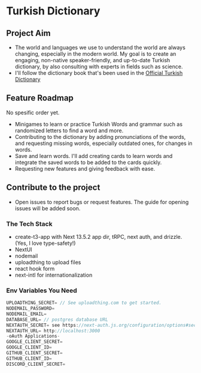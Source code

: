 # Turkish Dictionary

## Project Aim
- The world and languages we use to understand the world are always changing, especially in the modern world. My goal is to create an engaging, non-native speaker-friendly, and up-to-date Turkish dictionary, by also consulting with experts in fields such as science.
- I'll follow the dictionary book that's been used in the [Official Turkish Dictionary](https://sozluk.gov.tr)

## Feature Roadmap
No spesific order yet.
- Minigames to learn or practice Turkish Words and grammar such as randomized letters to find a word and more.
- Contributing to the dictionary by adding pronunciations of the words, and requesting missing words, especially outdated ones, for changes in words.
- Save and learn words. I'll add creating cards to learn words and integrate the saved words to be added to the cards quickly.
- Requesting new features and giving feedback with ease.

## Contribute to the project
- Open issues to report bugs or request features. The guide for opening issues will be added soon.
### The Tech Stack
- create-t3-app with Next 13.5.2 app dir, tRPC, next auth, and drizzle. (Yes, I love type-safety!)
- NextUI
- nodemail
- uploadthing to upload files
- react hook form
- next-intl for internationalization

### Env Variables You Need
````ts
UPLOADTHING_SECRET= // See uploadthing.com to get started.
NODEMAIL_PASSWORD=
NODEMAIL_EMAIL=
DATABASE_URL= // postgres database URL
NEXTAUTH_SECRET= see https://next-auth.js.org/configuration/options#secret
NEXTAUTH_URL= http://localhost:3000
-oAuth Applications-
GOOGLE_CLIENT_SECRET=
GOOGLE_CLIENT_ID=
GITHUB_CLIENT_SECRET=
GITHUB_CLIENT_ID=
DISCORD_CLIENT_SECRET=
````
